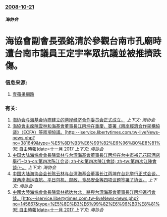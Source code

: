 ### [2008-10-21](/news/2008/10/21/index.md)

##### 海协会
# 海協會副會長張銘清於參觀台南市孔廟時遭台南市議員王定宇率眾抗議並被推擠跌傷。




### 信息来源:

1. [壹蘋果網路](https://web.archive.org/web/20081025072546/http://1-apple.com.tw/index.cfm?Fuseaction=Article&Sec_ID=1&IssueID=20081022&art_id=31071468&NewsType=1&SubSec=66&ShowDate=20081022)

### 有关:

1. [海协会与海基会协商建立的两岸经济合作委员会正式成立。](/news/2011/01/6/海协会与海基会协商建立的两岸经济合作委员会正式成立.md) _上下文: 海协会_
2. [ 海協會主席陳雲林和海基會董事長江丙坤在重慶，簽署《兩岸經濟合作架構協議》（ECFA）等兩項協議。[http:--iservice.libertytimes.com.tw-liveNews-news.php?no=381649&type=%E5%8D%B3%E6%99%82%E6%96%B0%E8%81%9E 自由時報]date=十一月 2017 ](/news/2010/06/29/海協會主席陳雲林和海基會董事長江丙坤在重慶-簽署-兩岸經濟合作架構協議-ECFA-等兩項協議-http-ise.md) _上下文: 海协会_
3. [中国大陆海協會會長陳雲林与台湾海基會董事長江丙坤在台中市裕元花园酒店舉行-{zh-cn:第四次陈江会谈; zh-hk:第四次陳江會談; zh-tw:第四次江陳會談;}-。](/news/2009/12/22/中国大陆海協會會長陳雲林与台湾海基會董事長江丙坤在台中市裕元花园酒店舉行-zh-cn-第四次陈江会谈-zh-hk-第.md) _上下文: 海协会_
4. [中国大陆海协会会长陈云林与台湾海基会董事长江丙坤在台北举行正式会谈，就两岸海运直航、平日包机、邮政、食品安全等四项议题签署了协议。](/news/2008/11/4/中国大陆海协会会长陈云林与台湾海基会董事长江丙坤在台北举行正式会谈-就两岸海运直航-平日包机-邮政-食品安全等四项议题签.md) _上下文: 海协会_
5. [中國大陸海協會會長陳雲林抵达台北，將與台湾海基會董事長江丙坤進行會談。[http:--iservice.libertytimes.com.tw-liveNews-news.php?no=145667&type=%E5%8D%B3%E6%99%82%E6%96%B0%E8%81%9E 自由時報]date=十一月 2017 ](/news/2008/11/3/中國大陸海協會會長陳雲林抵达台北-將與台湾海基會董事長江丙坤進行會談-http-iservicelibertyt.md) _上下文: 海协会_
